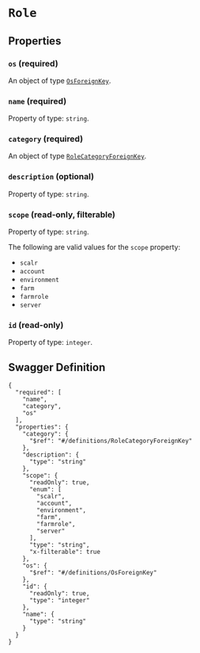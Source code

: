 # `Role` #







## Properties ##

### `os` (required) ###




An object of type [`OsForeignKey`](./../definitions/OsForeignKey.mkd).


### `name` (required) ###




Property of type: `string`.




### `category` (required) ###




An object of type [`RoleCategoryForeignKey`](./../definitions/RoleCategoryForeignKey.mkd).


### `description` (optional) ###




Property of type: `string`.




### `scope` (read-only, filterable) ###




Property of type: `string`.

 

The following are valid values for the `scope` property:

  + `scalr`
  + `account`
  + `environment`
  + `farm`
  + `farmrole`
  + `server`




### `id` (read-only) ###




Property of type: `integer`.






## Swagger Definition ##

    {
      "required": [
        "name", 
        "category", 
        "os"
      ], 
      "properties": {
        "category": {
          "$ref": "#/definitions/RoleCategoryForeignKey"
        }, 
        "description": {
          "type": "string"
        }, 
        "scope": {
          "readOnly": true, 
          "enum": [
            "scalr", 
            "account", 
            "environment", 
            "farm", 
            "farmrole", 
            "server"
          ], 
          "type": "string", 
          "x-filterable": true
        }, 
        "os": {
          "$ref": "#/definitions/OsForeignKey"
        }, 
        "id": {
          "readOnly": true, 
          "type": "integer"
        }, 
        "name": {
          "type": "string"
        }
      }
    }
